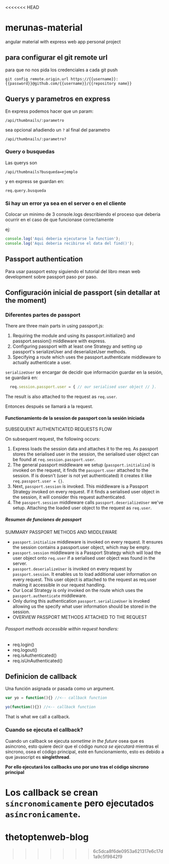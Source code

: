 <<<<<<< HEAD
# merunas-material
angular material with express web app personal project

## para configurar el git remote url
para que no nos pida los credenciales a cada git push

```
git config remote.origin.url https://{{username}}:{{password}}@github.com/{{username}}/{{repository name}}
```

## Querys y parametros en express
En express podemos hacer que un param:

`/api/thumbnails/:parametro`

sea opcional añadiendo un `?` al final del parametro

`/api/thumbnails/:parametro?`

### Query o busquedas
Las querys son

`/api/thumbnails?busqueda=ejemplo`

y en express se guardan en:

`req.query.busqueda`

### Si hay un error ya sea en el server o en el cliente
Colocar un minimo de 3 console.logs describiendo el proceso que deberia ocurrir en el caso de que funcionase correctamente

ej:

```javascript
console.log('Aqui deberia ejecutarse la function');
console.log('Aqui deberia recibirse el data del find()');
```

## Passport authentication
Para usar passport estoy siguiendo el tutorial del libro mean web development sobre passport paso por paso.

## Configuración inicial de passport (sin detallar at the moment)
### Diferentes partes de passport
There are three main parts in using passport.js:
1. Requiring the module and using its passport.initialize() and passport.session() middleware with express.
2. Configuring passport with at least one Strategy and setting up passport's serializeUser and deserializeUser methods.
3. Specifying a route which uses the passport.authenticate middleware to actually authenticate a user.

`serializeUser` se encargar de decidir que información guardar en la sesión, se guardará en:

```javascript
  req.session.passport.user = { // our serialised user object // }.
```

The result is also attached to the request as `req.user`.

Entonces después se llamará a la request.

#### Functionamiento de la session de passport con la sesión iniciada
SUBSEQUENT AUTHENTICATED REQUESTS FLOW

On subsequent request, the following occurs:
1. Express loads the session data and attaches it to the req. As passport stores the serialised user in the session, the serialised user object can be found at `req.session.passport.user`.
2. The general passport middleware we setup (`passport.initialize`) is invoked on the request, it finds the `passport.user` attached to the session. If is doesn't (user is not yet authenticated) it creates it like `req.passport.user = {}`.
3. Next, `passport.session` is invoked. This middleware is a Passport Strategy invoked on every request. If it finds a serialised user object in the session, it will consider this request authenticated.
4. The `passport.session` middleware calls `passport.deserializeUser` we've setup. Attaching the loaded user object to the request as `req.user`.

##### Resumen de funciones de passport
SUMMARY PASSPORT METHODS AND MIDDLEWARE
- `passport.initialize` middleware is invoked on every request. It ensures the session contains a passport.user object, which may be empty.
- `passport.session` middleware is a Passport Strategy which will load the user object onto `req.user` if a serialised user object was found in the server.
- `passport.deserializeUser` is invoked on every request by `passport.session`. It enables us to load additional user information on every request. This user object is attached to the request as req.user making it accessible in our request handling.
- Our Local Strategy is only invoked on the route which uses the `passport.authenticate` middleware.
- Only during this authentication `passport.serializeUser` is invoked allowing us the specify what user information should be stored in the session.
- OVERVIEW PASSPORT METHODS ATTACHED TO THE REQUEST

###### Passport methods accessible within request handlers:
- req.login()
- req.logout()
- req.isAuthenticated()
- req.isUnAuthenticated()

## Definicion de callback
Una función asignada or pasada como un argument.

```javascript
var yo = function(){} //<-- callback function
```

```javascript
yo(function(){}) //<-- callback function
```

That is what we call a callback.

### Cuando se ejecuta el callback?
Cuando un callback se ejecuta _sometime in the future_ osea que es asincrono, esto quiere decir que el código _nunca se ejecutará_ mientras el síncrono, osea el código principal, esté en funcionamiento, esto es debido a que javascript es **singlethread**.

**Por ello ejecutará los callbacks uno por uno tras el código síncrono principal**

Los callback se crean `síncronomicamente` pero ejecutados `asíncronicamente`.
=======
# thetoptenweb-blog
>>>>>>> 6c5dca8f6de0953a621317e6c17d1a9c5f9842f9
